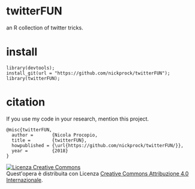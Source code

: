 # twitterFUN
an R collection of twitter tricks.

# install
```
library(devtools);
install_git(url = "https://github.com/nickprock/twitterFUN");
library(twitterFUN);
```

# citation
If you use my code in your research, mention this project.
```
@misc{twitterFUN,
  author =       {Nicola Procopio,
  title =        {twitterFUN},
  howpublished = {\url{https://github.com/nickprock/twitterFUN/}},
  year =         {2018}
}
```

<a rel="license" href="http://creativecommons.org/licenses/by/4.0/"><img alt="Licenza Creative Commons" style="border-width:0" src="https://i.creativecommons.org/l/by/4.0/88x31.png" /></a><br />Quest'opera è distribuita con Licenza <a rel="license" href="http://creativecommons.org/licenses/by/4.0/">Creative Commons Attribuzione 4.0 Internazionale</a>.
